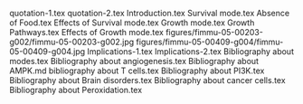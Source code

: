 quotation-1.tex
quotation-2.tex
Introduction.tex
Survival mode.tex
Absence of Food.tex
Effects of Survival mode.tex
Growth mode.tex
Growth Pathways.tex
Effects of Growth mode.tex
figures/fimmu-05-00203-g002/fimmu-05-00203-g002.jpg
figures/fimmu-05-00409-g004/fimmu-05-00409-g004.jpg
Implications-1.tex
Implications-2.tex
Bibliography about modes.tex
Bibliography about angiogenesis.tex
Bibliography about AMPK.md
bibliography about T cells.tex
Bibliography about PI3K.tex
Bibliography about Brain disorders.tex
Bibliography about cancer cells.tex
Bibliography about Peroxidation.tex
